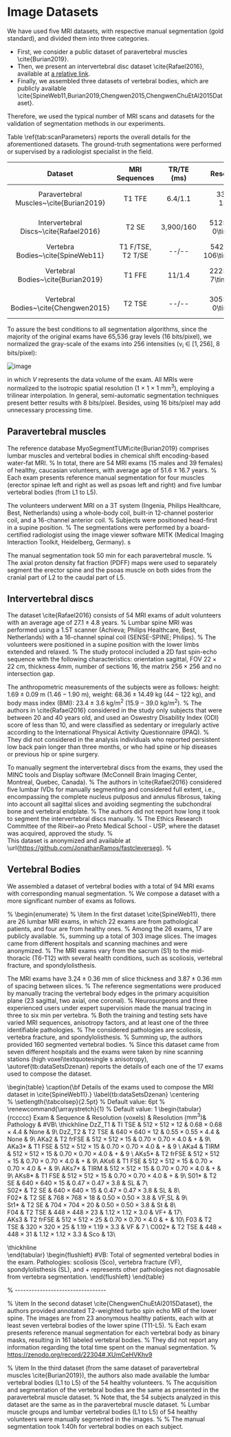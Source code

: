 # Image Datasets

<p>We have used five MRI datasets, with respective manual segmentation (gold standard), and divided them into three categories. </p>
  
- First, we consider a public dataset of paravertebral muscles \cite{Burian2019}. 
- Then, we present an intervertebral disc dataset \cite{Rafael2016}, available at [a relative link](other_file.md).
- Finally, we assembled three datasets of vertebral bodies, which are publicly available \cite{SpineWeb11,Burian2019,Chengwen2015,ChengwenChuEtAl2015Dataset}.

<p>Therefore, we used the typical number of MRI scans and datasets for the validation of segmentation methods in our experiments. </p>
  <p>Table \ref{tab:scanParameters} reports the overall details for the aforementioned datasets.  The ground-truth segmentations were performed or supervised by a radiologist specialist in the field.</p>
  
 
  Dataset                                | MRI Sequences      | TR/TE (ms) | Resolution (Voxel)                                       | Resolution (mm<sup>3</sup>)
   :---: | :---: | :---: | :---: | :---:
 Paravertebral Muscles~\cite{Burian2019} | T1 TFE             | 6.4/1.1    | 334x334x67 $\pm$ 135x135x5.0 | 1.0$\times$1.0$\times$3.6   $\pm $0$\times$0$\times$5 
 Intervertebral Discs~\cite{Rafael2016}  | T2 SE              | 3,900/160  | 512$\times$512$\times$16 $\pm $0$\times$0$\times$0       | 0.4$\times$0.4$\times$4.4 $\pm $0$\times$0$\times$0 
 Vertebra Bodies~\cite{SpineWeb11}       |  T1 F/TSE, T2 T/SE |  --/--     | 542$\times$542$\times$18$\pm $106$\times$106$\times$5    | 0.7$\times$0.7$\times$3.8 $\pm$0.2$\times$0.2$\times$0.3 
Vertebral Bodies~\cite{Burian2019}       | T1 FFE             | 11/1.4     | 222$\times$222$\times$23 $\pm $7$\times$7$\times$12      |  1.0$\times$1.0$\times$3.9 $\pm $0$\times$0 $\times$0.2
Vertebral Bodies~\cite{Chengwen2015}     | T2 TSE             | --/--      | 305$\times$305$\times$39 $\pm $0$\times$0$\times$0       | 1.2$\times$1.2$\times$2.0 $\pm $0$\times$0$\times$0 
  
<!--   \begin{table}[!t]
\centering
  \caption{\bf Datasets scan parameters (prior to the normalization).}
    \end{tabular}
    \begin{flushleft} TE: Echo Time, TR: Repetition Time, SE: Spin-echo, TSE: Turbo Spin-echo, $\pm$: Standard Deviation. --: Information not reported in the paper neither present on the files\textquotesingle s metadata.
\end{table} -->


To assure the best conditions to all segmentation algorithms, since the majority of the original exams have 65,536 gray levels (16 bits/pixel), we normalized the gray-scale of the exams into 256 intensities (v<sub>i</sub> $\in$ $[1, 256]$, 8 bits/pixel):

![image](https://user-images.githubusercontent.com/3834596/182188895-8d5576dc-563b-4cb0-889e-ad8a0fedeb72.png)

in which $V$ represents the data volume of the exam.
All MRIs were normalized to the isotropic spatial resolution (1 $\times$ 1 $\times$ 1  mm<sup>3</sup>), employing a trilinear interpolation.
In general, semi-automatic segmentation techniques present better results with 8 bits/pixel.
Besides, using 16 bits/pixel may add unnecessary processing time.


## Paravertebral muscles

The reference database MyoSegmentTUM\cite{Burian2019} comprises lumbar muscles and vertebral bodies in chemical shift encoding-based water-fat MRI.
%
In total, there are 54 MRI exams (15 males and 39 females) of healthy, caucasian volunteers, with average age of $51.6 \pm 16.7$ years.
%
Each exam presents reference manual segmentation for four muscles (erector spinae left and right as well as psoas left and right) and five lumbar vertebral bodies (from L1 to L5).


The volunteers underwent MRI on a 3T system (Ingenia, Philips Healthcare, Best, Netherlands) using a whole-body coil, built-in 12-channel posterior coil, and a 16-channel anterior coil. 
%
Subjects were positioned head-first in a supine position.
%
The segmentations were performed by a board-certified radiologist using the image viewer software MITK (Medical Imaging Interaction Toolkit, Heidelberg, Germany).
s

The manual segmentation took 50 min for each paravertebral muscle.
%
The axial proton density fat fraction (PDFF) maps were used to separately segment the erector spine and the psoas muscle on both sides from the cranial part of L2 to the caudal part of L5.


## Intervertebral discs

The dataset \cite{Rafael2016} consists of 54 MRI exams of adult volunteers with an average age of $27.1 \pm 4.8$ years.
%
Lumbar spine MRI was performed using a 1.5T scanner (Achieva; Philips Healthcare, Best, Netherlands) with a 16-channel spinal coil (SENSE-SPINE; Philips). 
%
The volunteers were positioned in a supine position with the lower limbs extended and relaxed.
%
The study protocol included a 2D fast spin-echo sequence with the following characteristics: orientation sagittal, FOV $22\times22$ cm, thickness  $4$mm, number of sections 16, the matrix  $256\times256$ and no intersection gap.

The anthropometric measurements of the subjects were as follows: height: $1.69\pm0.09$ m ($1.46-1.90$ m), weight: $68.36\pm14.49$ kg ($44-122$ kg), and body mass index (BMI): $23.4\pm3.6$ kg/m$^2$ ($15.9-39.0$ kg/m$^2$).
%
The authors in \cite{Rafael2016} considered in the study only subjects that were between 20 and 40 years old, and used an Oswestry Disability Index (ODI) score of less than 10, and were classified as sedentary or irregularly active according to the International Physical Activity Questionnaire (IPAQ). 
%
They did not considered in the analysis individuals who reported persistent low back pain longer than three months, or who had spine or hip diseases or previous hip or spine surgery.

To manually segment the intervertebral discs from the exams, they used the MINC tools and Display software (McConnell Brain Imaging Center, Montreal, Quebec, Canada). 
%
The authors in \cite{Rafael2016} considered five lumbar IVDs for manually segmenting and considered full extent, i.e., encompassing the complete nucleus pulposus and annulus fibrosus, taking into account all sagittal slices and avoiding segmenting the subchondral bone and vertebral endplate.
%
The authors did not report how long it took to segment the intervertebral discs manually.
%
The Ethics Research Committee of the Ribeir\~ao Preto Medical School - USP, where the dataset was acquired, approved the study. 
%  
This dataset is anonymized and available at \url{https://github.com/JonathanRamos/fastcleverseg}.
%



## Vertebral Bodies

We assembled a dataset of vertebral bodies with a total of 94 MRI exams with corresponding manual segmentation.
%
We compose a dataset with a more significant number of exams as follows.


% \begin{enumerate}
    % \item 
    In the first dataset \cite{SpineWeb11},  there are 26 lumbar MRI exams, in which 22 exams are from pathological patients, and four are from healthy ones.
%
Among the 26 exams, 17 are publicly available.
%, summing up a total of 303 image slices.
The images came from different hospitals and scanning machines and were anonymized.
%
The MRI exams vary from the sacrum (S1) to the mid-thoracic (T6-T12) with several health conditions, such as scoliosis, vertebral fracture, and spondylolisthesis.


The MRI exams have $3.24 \pm 0.36$ mm of slice thickness and $3.87 \pm 0.36$ mm of spacing between slices.
%
The reference segmentations were produced by manually tracing the vertebral body edges in the primary acquisition plane (23 sagittal, two axial, one coronal).
%
Neurosurgeons and three experienced users under expert supervision made the manual tracing in three to six min per vertebra.
%
Both the training and testing sets have varied MRI sequences, anisotropy factors, and at least one of the three identifiable pathologies.
%
The considered pathologies are scoliosis, vertebra fracture, and spondylolisthesis.
%
Summing up, the authors provided 160 segmented vertebral bodies.
%
Since this dataset came from seven different hospitals and the exams were taken by nine scanning stations (high voxel\textquotesingle s anisotropy), \autoref{tb:dataSetsDzenan} reports the details of each one of the 17 exams used to compose the dataset.

\begin{table}
\caption{\bf Details of the exams used to compose the MRI dataset in \cite{SpineWeb11}.}
\label{tb:dataSetsDzenan}
\centering	
% \setlength{\tabcolsep}{2.5pt} % Default value: 6pt
% \renewcommand{\arraystretch}{1} % Default value: 1
\begin{tabular}{rccccc} 
Exam & Sequence  &  Resolution (voxels)  &  Resolution ($\textrm{mm}^3$)& Pathology & \#VB\\ \thickhline
DzZ\_T1 & TI TSE   & $512\times512\times12$  & $0.68\times0.68\times4.4$  	& None	      & 9\\
DzZ\_T2 & T2 TSE   & $640\times640\times12$  & $0.55\times0.55\times4.4$ 	& None	      & 9\\ 
AKa2    & T2 frFSE & $512\times512\times15$  & $0.70\times0.70\times4.0$    & +           & 9\\ 
AKa3*   & T1 FSE   & $512\times512\times15$  & $0.70\times0.70\times4.0$    & +           & 9 \\ 
AKa4    & TIRM     & $512\times512\times15$  & $0.70\times0.70\times4.0$    & +           & 9 \\ 
AKs5*   & T2 frFSE &  $512\times512\times15$ & $0.70\times0.70\times4.0$    & +           & 9\\ 
AKs6    & T1 FSE   &  $512\times512\times15$ & $0.70\times0.70\times4.0$    & +           & 9\\ 
AKs7*   & TIRM     &  $512\times512\times15$ & $0.70\times0.70\times4.0$    & +           & 9\\ 
AKs8*   & T1 FSE   &  $512\times512\times15$ & $0.70\times0.70\times4.0$    & +           & 9\\ 
S01*    & T2 SE    &  $640\times640\times15$ & $0.47\times0.47\times3.8$   & SL          & 7\\  
S02*    & T2 SE    &  $640\times640\times15$ & $0.47\times0.47\times3.8$   & SL          & 8\\   
F02*    & T2 SE    &  $768\times768\times18$ & $0.50\times0.50\times3.8$   & VF,SL       & 9\\  
St1*    & T2 SE    &  $704\times704\times20$ & $0.50\times0.50\times3.8$   & St          & 8\\  
F04     & T2 TSE   &  $448\times448\times23$ & $1.12\times1.12\times3.0$   & VF+         & 17\\  
AKs3    & T2 frFSE &  $512\times512\times25$ & $0.70\times0.70\times4.0$    & +           & 10\\ 
F03     & T2 TSE   &  $320\times320\times25$ & $1.19\times1.19\times3.3$    & VF          & 7 \\ 
C002*   & T2 TSE   &  $448\times448\times31$ & $1.12\times1.12\times3.3$    & Sco         & 13\\

\thickhline      
\end{tabular}
    \begin{flushleft} 
    \#VB: Total of segmented vertebral bodies in the exam. Pathologies: scoliosis (Sco), vertebra fracture (VF), spondylolisthesis (SL), and + represents other pathologies not diagnosable from vertebra segmentation.
\end{flushleft}
\end{table}

% ---------------------------------

% \item 
In the second dataset \cite{ChengwenChuEtAl2015Dataset}, the authors provided annotated T2-weighted turbo spin echo MR of the lower spine.
The images are from 23 anonymous healthy patients, each with at least seven vertebral bodies of the lower spine (T11-L5).
%
Each exam presents reference manual segmentation for each vertebral body as binary masks, resulting in 161 labeled vertebral bodies.
%
They did not report any information regarding the total time spent on the manual segmentation.
% https://zenodo.org/record/22304#.XUmCeHVKhv9

% \item 
In the third dataset (from the same dataset of paravertebral muscles \cite{Burian2019}), the authors also made available the lumbar vertebral bodies (L1 to L5) of the 54 healthy volunteers. 
%
The acquisition and segmentation of the vertebral bodies are the same as presented in the paravertebral muscle dataset.
%
Note that, the 54 subjects analyzed in this dataset are the same as in the paravertebral muscle dataset.
%
Lumbar muscle groups and lumbar vertebral bodies (L1 to L5) of 54 healthy volunteers were manually segmented in the images.
% %
The manual segmentation took 1:40h for vertebral bodies on each subject.
